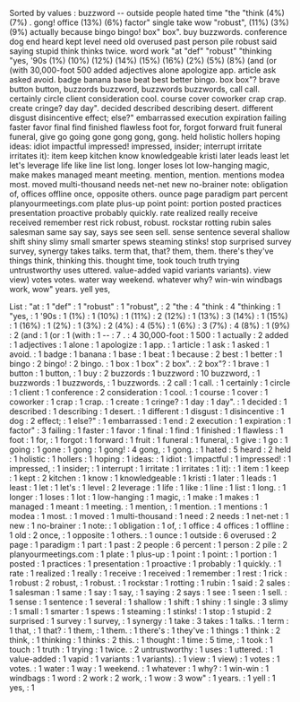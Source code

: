 Sorted by values :
buzzword -- outside people hated time "the "think (4%) (7%) . gong! office (13%) (6%) factor" single take wow "robust", (11%) (3%) (9%) actually because bingo bingo! box" box". buy buzzwords. conference dog end heard kept level need old overused past person pile robust said saying stupid think thinks twice. word work "at "def" "robust" "thinking "yes, '90s (1%) (10%) (12%) (14%) (15%) (16%) (2%) (5%) (8%) (and (or (with 30,000-foot 500 added adjectives alone apologize app. article ask asked avoid. badge banana base beat best better bingo. box box"? brave button button, buzzords buzzword, buzzwords buzzwords, call call. certainly circle client consideration cool. course cover coworker crap crap. create cringe? day day". decided described describing desert. different disgust disincentive effect; else?" embarrassed execution expiration failing faster favor final find finished flawless foot for, forgot forward fruit funeral funeral, give go going gone gong gong, gong. held holistic hollers hoping ideas: idiot impactful impressed! impressed, insider; interrupt irritate irritates it): item keep kitchen know knowledgeable kristi later leads least let let's leverage life like line list long. longer loses lot low-hanging magic, make makes managed meant meeting. mention, mention. mentions modea most. moved multi-thousand needs net-net new no-brainer note: obligation of, offices offline once, opposite others. ounce page paradigm part percent planyourmeetings.com plate plus-up point point: portion posted practices presentation proactive probably quickly. rate realized really receive received remember rest rick robust, robust. rockstar rotting rubin sales salesman same say say, says see seen sell. sense sentence several shallow shift shiny slimy small smarter spews steaming stinks! stop surprised survey survey, synergy takes talks. term that, that? them, them. there's they've things think, thinking this. thought time, took touch truth trying untrustworthy uses uttered. value-added vapid variants variants). view view) votes votes. water way weekend. whatever why? win-win windbags work, wow" years. yell yes, 

List :
"at : 1
"def" : 1
"robust" : 1
"robust", : 2
"the : 4
"think : 4
"thinking : 1
"yes, : 1
'90s : 1
(1%) : 1
(10%) : 1
(11%) : 2
(12%) : 1
(13%) : 3
(14%) : 1
(15%) : 1
(16%) : 1
(2%) : 1
(3%) : 2
(4%) : 4
(5%) : 1
(6%) : 3
(7%) : 4
(8%) : 1
(9%) : 2
(and : 1
(or : 1
(with : 1
-- : 7
. : 4
30,000-foot : 1
500 : 1
actually : 2
added : 1
adjectives : 1
alone : 1
apologize : 1
app. : 1
article : 1
ask : 1
asked : 1
avoid. : 1
badge : 1
banana : 1
base : 1
beat : 1
because : 2
best : 1
better : 1
bingo : 2
bingo! : 2
bingo. : 1
box : 1
box" : 2
box". : 2
box"? : 1
brave : 1
button : 1
button, : 1
buy : 2
buzzords : 1
buzzword : 10
buzzword, : 1
buzzwords : 1
buzzwords, : 1
buzzwords. : 2
call : 1
call. : 1
certainly : 1
circle : 1
client : 1
conference : 2
consideration : 1
cool. : 1
course : 1
cover : 1
coworker : 1
crap : 1
crap. : 1
create : 1
cringe? : 1
day : 1
day". : 1
decided : 1
described : 1
describing : 1
desert. : 1
different : 1
disgust : 1
disincentive : 1
dog : 2
effect; : 1
else?" : 1
embarrassed : 1
end : 2
execution : 1
expiration : 1
factor" : 3
failing : 1
faster : 1
favor : 1
final : 1
find : 1
finished : 1
flawless : 1
foot : 1
for, : 1
forgot : 1
forward : 1
fruit : 1
funeral : 1
funeral, : 1
give : 1
go : 1
going : 1
gone : 1
gong : 1
gong! : 4
gong, : 1
gong. : 1
hated : 5
heard : 2
held : 1
holistic : 1
hollers : 1
hoping : 1
ideas: : 1
idiot : 1
impactful : 1
impressed! : 1
impressed, : 1
insider; : 1
interrupt : 1
irritate : 1
irritates : 1
it): : 1
item : 1
keep : 1
kept : 2
kitchen : 1
know : 1
knowledgeable : 1
kristi : 1
later : 1
leads : 1
least : 1
let : 1
let's : 1
level : 2
leverage : 1
life : 1
like : 1
line : 1
list : 1
long. : 1
longer : 1
loses : 1
lot : 1
low-hanging : 1
magic, : 1
make : 1
makes : 1
managed : 1
meant : 1
meeting. : 1
mention, : 1
mention. : 1
mentions : 1
modea : 1
most. : 1
moved : 1
multi-thousand : 1
need : 2
needs : 1
net-net : 1
new : 1
no-brainer : 1
note: : 1
obligation : 1
of, : 1
office : 4
offices : 1
offline : 1
old : 2
once, : 1
opposite : 1
others. : 1
ounce : 1
outside : 6
overused : 2
page : 1
paradigm : 1
part : 1
past : 2
people : 6
percent : 1
person : 2
pile : 2
planyourmeetings.com : 1
plate : 1
plus-up : 1
point : 1
point: : 1
portion : 1
posted : 1
practices : 1
presentation : 1
proactive : 1
probably : 1
quickly. : 1
rate : 1
realized : 1
really : 1
receive : 1
received : 1
remember : 1
rest : 1
rick : 1
robust : 2
robust, : 1
robust. : 1
rockstar : 1
rotting : 1
rubin : 1
said : 2
sales : 1
salesman : 1
same : 1
say : 1
say, : 1
saying : 2
says : 1
see : 1
seen : 1
sell. : 1
sense : 1
sentence : 1
several : 1
shallow : 1
shift : 1
shiny : 1
single : 3
slimy : 1
small : 1
smarter : 1
spews : 1
steaming : 1
stinks! : 1
stop : 1
stupid : 2
surprised : 1
survey : 1
survey, : 1
synergy : 1
take : 3
takes : 1
talks. : 1
term : 1
that, : 1
that? : 1
them, : 1
them. : 1
there's : 1
they've : 1
things : 1
think : 2
think, : 1
thinking : 1
thinks : 2
this. : 1
thought : 1
time : 5
time, : 1
took : 1
touch : 1
truth : 1
trying : 1
twice. : 2
untrustworthy : 1
uses : 1
uttered. : 1
value-added : 1
vapid : 1
variants : 1
variants). : 1
view : 1
view) : 1
votes : 1
votes. : 1
water : 1
way : 1
weekend. : 1
whatever : 1
why? : 1
win-win : 1
windbags : 1
word : 2
work : 2
work, : 1
wow : 3
wow" : 1
years. : 1
yell : 1
yes, : 1
